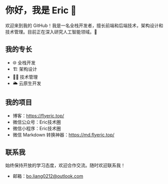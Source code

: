 # 你好，我是 Eric 👋

欢迎来到我的 GitHub！我是一名全栈开发者，擅长前端和后端技术，架构设计和技术管理。目前正在深入研究人工智能领域。🤖

## 我的专长
- 🌐 全栈开发
- 🏗️ 架构设计
- 👨‍💼 技术管理
- 🌥️ 云原生开发

## 我的项目
- 博客：https://flyeric.top/
- 微信公众号：Eric技术圈
- 微信小程序：Eric技术圈
- 微信 Markdown 转换神器：https://md.flyeric.top/


## 联系我
始终保持开放的学习态度，欢迎合作交流。随时欢迎联系我！
- 邮箱：bo.liang0212@outlook.com
